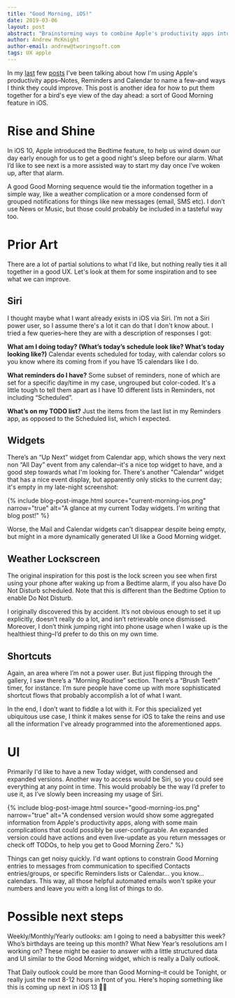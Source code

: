 ```yaml
---
title: "Good Morning, iOS!"
date: 2019-03-06
layout: post
abstract: "Brainstorming ways to combine Apple's productivity apps into a bird's-eye-view Today widget: Good Morning!"
author: Andrew McKnight
author-email: andrew@tworingsoft.com
tags: UX apple
---
```


In my [last](/blog/2019/01/28/tag-everything.html) few [posts](/blog/2019/01/07/new-year-new-task-management.html) I've been talking about how I'm using Apple's productivity apps–Notes, Reminders and Calendar to name a few–and ways I think they could improve. This post is another idea for how to put them together for a bird's eye view of the day ahead: a sort of Good Morning feature in iOS.

# Rise and Shine

In iOS 10, Apple introduced the Bedtime feature, to help us wind down our day early enough for us to get a good night's sleep before our alarm. What I’d like to see next is a more assisted way to start my day once I’ve woken up, after that alarm. 

A good Good Morning sequence would tie the information together in a simple way, like a weather complication or a more condensed form of grouped notifications for things like new messages (email, SMS etc). I don’t use News or Music, but those could probably be included in a tasteful way too.

# Prior Art

There are a lot of partial solutions to what I'd like, but nothing really ties it all together in a good UX. Let's look at them for some inspiration and to see what we can improve.

## Siri

I thought maybe what I want already exists in iOS via Siri. I’m not a Siri power user, so I assume there's a lot it can do that I don't know about. I tried a few queries–here they are with a description of responses I got:

**What am I doing today? (What’s today’s schedule look like? What’s today looking like?)** Calendar events scheduled for today, with calendar colors so you know where its coming from if you have 15 calendars like I do.

**What reminders do I have?** Some subset of reminders, none of which are set for a specific day/time in my case, ungrouped but color-coded. It's a little tough to tell them apart as I have 10 different lists in Reminders, not including “Scheduled”.

**What’s on my TODO list?** Just the items from the last list in my Reminders app, as opposed to the Scheduled list, which I expected.

## Widgets

There’s an “Up Next” widget from Calendar app, which shows the very next non “All Day” event from any calendar–it's a nice top widget to have, and a good step towards what I'm looking for. There's another "Calendar" widget that has a nice event display, but apparently only sticks to the current day; it's empty in my late-night screenshot:

{% include blog-post-image.html source="current-morning-ios.png" narrow="true" alt="A glance at my current Today widgets. I'm writing that blog post!" %}

Worse, the Mail and Calendar widgets can't disappear despite being empty, but might in a more dynamically generated UI like a Good Morning widget.

## Weather Lockscreen

The original inspiration for this post is the lock screen you see when first using your phone after waking up from a Bedtime alarm, if you also have Do Not Disturb scheduled. Note that this is different than the Bedtime Option to enable Do Not Disturb. 

I originally discovered this by accident. It’s not obvious enough to set it up explicitly, doesn’t really do a lot, and isn’t retrievable once dismissed. Moreover, I don’t think jumping right into phone usage when I wake up is the healthiest thing–I’d prefer to do this on my own time.

## Shortcuts

Again, an area where I’m not a power user. But just flipping through the gallery, I saw there’s a “Morning Routine” section. There’s a “Brush Teeth” timer, for instance. I’m sure people have come up with more sophisticated shortcut flows that probably accomplish a lot of what I want.

In the end, I don’t want to fiddle a lot with it. For this specialized yet ubiquitous use case, I think it makes sense for iOS to take the reins and use all the information I've already programmed into the aforementioned apps.

# UI

Primarily I'd like to have a new Today widget, with condensed and expanded versions. Another way to access would be Siri, so you could see everything at any point in time. This would probably be the way I’d prefer to use it, as I’ve slowly been increasing my usage of Siri.

{% include blog-post-image.html source="good-morning-ios.png" narrow="true" alt="A condensed version would show some aggregated information from Apple's productivity apps, along with some main complications that could possibly be user-configurable. An expanded version could have actions and even live-update as you return messages or check off TODOs, to help you get to Good Morning Zero." %}

Things can get noisy quickly. I'd want options to constrain Good Morning entries to messages from communication to specified Contacts entries/groups, or specific Reminders lists or Calendar... you know... calendars. This way, all those helpful automated emails won't spike your numbers and leave you with a long list of things to do.

# Possible next steps

Weekly/Monthly/Yearly outlooks: am I going to need a babysitter this week? Who’s birthdays are teeing up this month? What New Year’s resolutions am I working on? These might be easier to answer with a little structured data and UI similar to the Good Morning widget, which is really a Daily outlook.

That Daily outlook could be more than Good Morning–it could be Tonight, or really just the next 8-12 hours in front of you. Here's hoping something like this is coming up next in iOS 13 🤞🏻
